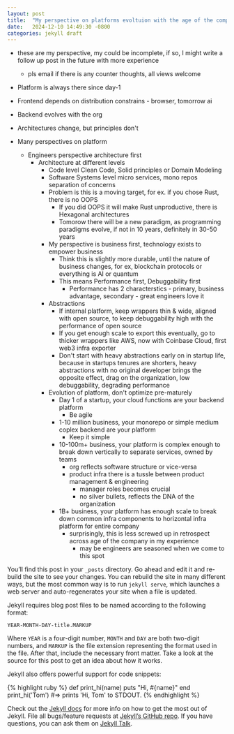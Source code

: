 ```yaml
---
layout: post
title:  "My perspective on platforms evoltuion with the age of the company!"
date:   2024-12-10 14:49:30 -0800
categories: jekyll draft
---
```

- these are my perspective, my could be incomplete, if so, I might write a follow up post in the future with more experience
  - pls email if there is any counter thoughts, all views welcome
  
- Platform is always there since day-1
- Frontend depends on distribution constrains - browser, tomorrow ai
- Backend evolves with the org 
- Architectures change, but principles don't
- Many perspectives on platform 
  - Engineers perspective architecture first
    - Architecture at different levels
      - Code level Clean Code, Solid principles or Domain Modeling
      - Software Systems level micro services, mono repos separation of concerns
      - Problem is this is a moving target, for ex. if you chose Rust, there is no OOPS
        - If you did OOPS it will make Rust unproductive, there is Hexagonal architectures
        - Tomorow there will be a new paradigm, as programming paradigms evolve, if not in 10 years, definitely in 30-50 years
      - My perspective is business first, technology exists to empower business
        - Think this is slightly more durable, until the nature of business changes, for ex, blockchain protocols or everything is AI or quantum
        - This means Performance first, Debuggability first
          - Performance has 2 characterstics - primary, business advantage, secondary - great engineers love it
      - Abstractions
        - If internal platform, keep wrappers thin & wide, aligned with open source, to keep debuggability high with the performance of open source
        - If you get enough scale to export this eventually, go to thicker wrappers like AWS, now with Coinbase Cloud, first web3 infra exporter
        - Don't start with heavy abstractions early on in startup life, because in startups tenures are shorters, heavy abstractions with no original developer brings the opposite effect, drag on the organization, low debuggability, degrading performance
      - Evolution of platform, don't optimize pre-maturely
        - Day 1 of a startup, your cloud functions are your backend platform
          - Be agile
        - 1-10 million business, your monorepo or simple medium coplex backend are your platform
          - Keep it simple
        - 10-100m+ business, your platform is complex enough to break down vertically to separate services, owned by teams
          - org reflects software structure or vice-versa
          - product infra there is a tussle between product management & engineering
            - manager roles becomes crucial
            - no silver bullets, reflects the DNA of the organization
        - 1B+ business, your platform has enough scale to break down common infra components to horizontal infra platform for entire company
          - surprisingly, this is less screwed up in retrospect across age of the company in my experience
            - may be engineers are seasoned when we come to this spot
          





You’ll find this post in your `_posts` directory. Go ahead and edit it and re-build the site to see your changes. You can rebuild the site in many different ways, but the most common way is to run `jekyll serve`, which launches a web server and auto-regenerates your site when a file is updated.

Jekyll requires blog post files to be named according to the following format:

`YEAR-MONTH-DAY-title.MARKUP`

Where `YEAR` is a four-digit number, `MONTH` and `DAY` are both two-digit numbers, and `MARKUP` is the file extension representing the format used in the file. After that, include the necessary front matter. Take a look at the source for this post to get an idea about how it works.

Jekyll also offers powerful support for code snippets:

{% highlight ruby %}
def print_hi(name)
  puts "Hi, #{name}"
end
print_hi('Tom')
#=> prints 'Hi, Tom' to STDOUT.
{% endhighlight %}

Check out the [Jekyll docs][jekyll-docs] for more info on how to get the most out of Jekyll. File all bugs/feature requests at [Jekyll’s GitHub repo][jekyll-gh]. If you have questions, you can ask them on [Jekyll Talk][jekyll-talk].

[jekyll-docs]: https://jekyllrb.com/docs/home
[jekyll-gh]:   https://github.com/jekyll/jekyll
[jekyll-talk]: https://talk.jekyllrb.com/
